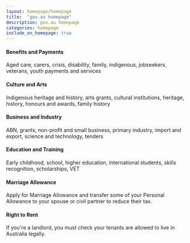 ```yaml
---
layout: homepage/homepage
title:  "gov.au homepage"
description: gov.au homepage
categories: homepage
include_on_homepage: true
---
```

#### Benefits and Payments

Aged care, carers, crisis, disability, family, indigenous, jobseekers, veterans, youth payments and services

#### Culture and Arts

Indigenous heritage and history, arts grants, cultural institutions, heritage, history, honours and awards, family history

#### Business and Industry

ABN, grants, non-profit and small business, primary industry, import and export, science and technology, tenders

#### Education and Training

Early childhood, school, higher education, international students, skills recognition, scholarships, VET

#### Marriage Allowance

Apply for Marriage Allowance and transfer some of your Personal Allowance to your spouse or civil partner to reduce their tax.

#### Right to Rent

If you're a landlord, you must check your tenants are allowed to live in Australia legally.

